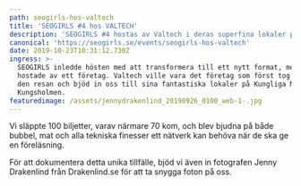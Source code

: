 ```yaml
---
path: seogirls-hos-valtech
title: 'SEOGIRLS #4 hos VALTECH'
description: 'SEOGIRLS #4 hostas av Valtech i deras superfina lokaler på Mynttorget'
canonical: 'https://seogirls.se/events/seogirls-hos-valtech'
date: 2019-10-23T10:31:12.730Z
ingress: >-
  SEOGIRLS inledde hösten med att transformera till ett nytt format, med att bli
  hostade av ett företag. Valtech ville vara det företag som först tog oss ut på
  den resan och bjöd in oss till sina fantastiska lokaler på Kungliga Muntet på
  Kungsholmen.
featuredimage: /assets/jennydrakenlind_20190926_0100_web-1-.jpg
---
```

Vi släppte 100 biljetter, varav närmare 70 kom, och blev bjudna på både bubbel, mat och alla tekniska finesser ett nätverk kan behöva när de ska ge en föreläsning.

För att dokumentera detta unika tillfälle, bjöd vi även in fotografen Jenny Drakenlind från Drakenlind.se för att ta snygga foton på oss.

